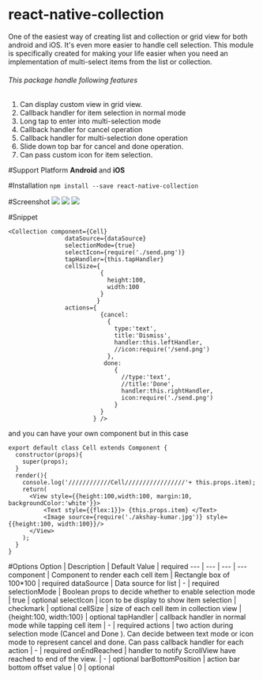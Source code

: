 # react-native-collection

One of the easiest way  of creating list and collection or grid view for both android and iOS. It's even more easier to handle cell selection. This module is specifically created for making your life easier when you need an implementation of multi-select items from the list or collection.  

###### This package handle following features

1. Can display custom view in grid view.
2. Callback handler for item selection in normal mode
3. Long tap to enter into multi-selection mode
4. Callback handler for cancel operation
5. Callback handler for multi-selection done operation
6. Slide down top bar for cancel and done operation.
8. Can pass custom icon for item selection.



#Support Platform
**Android** and **iOS**

#Installation
`npm install --save react-native-collection`


#Screenshot
![](https://github.com/tigerraj32/react-native-collection/blob/master/screenshot/1.png)
![](https://github.com/tigerraj32/react-native-collection/blob/master/screenshot/2.png)
![](https://github.com/tigerraj32/react-native-collection/blob/master/screenshot/3.png)

#Snippet
```
<Collection component={Cell}
                dataSource={dataSource}
                selectionMode={true}
                selectIcon={require('./send.png')}
                tapHandler={this.tapHandler}
                cellSize={
                          {
                            height:100,
                            width:100
                          }
                         }
                actions={
                          {cancel:
                            {
                              type:'text',
                              title:'Dismiss',
                              handler:this.leftHandler,
                              //icon:require('/send.png')
                            },
                           done:
                              {
                                //type:'text',
                                //title:'Done',
                                handler:this.rightHandler,
                                icon:require('./send.png')
                              }
                          }
                        } />
```
and you can have your own component but in this case
```
export default class Cell extends Component {
  constructor(props){
    super(props);
  }
  render(){
    console.log('////////////Cell/////////////////'+ this.props.item);
    return(
      <View style={{height:100,width:100, margin:10, backgroundColor:'white'}}>
          <Text style={{flex:1}}> {this.props.item} </Text>
          <Image source={require('./akshay-kumar.jpg')} style={{height:100, width:100}}/>
      </View>
    );
  }
}
```
#Options
   Option   |   Description   |   Default Value   | required
   --- | --- | --- | ---
   component   |   Component to render each cell item  |   Rectangle box of 100*100 | required
   dataSource  |   Data source for list |  - | required
   selectionMode | Boolean props to decide whether to enable selection mode | true | optional
   selectIcon | icon to be display to show item selection | checkmark  | optional
   cellSize |  size of each cell item in collection view | {height:100, width:100}  | optional
   tapHandler | callback handler in normal mode while tapping cell item | -  | required
   actions | two action during selection mode (Cancel and Done ). Can decide between text mode or icon mode to represent cancel and done. Can pass callback handler for each action | - | required
   onEndReached | handler to notify ScrollView have reached to end of the view. |  - | optional
   barBottomPosition | action bar bottom offset value | 0 | optional
